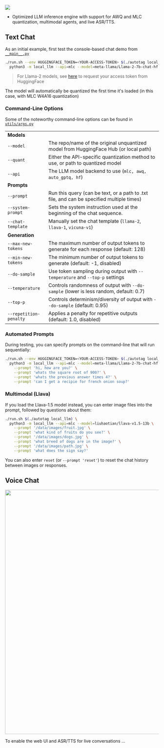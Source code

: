 
<a href="https://www.youtube.com/watch?v=9ObzbbBTbcc"><img src="https://raw.githubusercontent.com/dusty-nv/jetson-containers/docs/docs/images/llamaspeak_llava_clip.gif"></a>

* Optimized LLM inference engine with support for AWQ and MLC quantization, multimodal agents, and live ASR/TTS.

## Text Chat

As an initial example, first test the console-based chat demo from [`__main__.py`](__main__.py)

```bash
./run.sh --env HUGGINGFACE_TOKEN=<YOUR-ACCESS-TOKEN> $(./autotag local_llm) \
  python3 -m local_llm --api=mlc --model=meta-llama/Llama-2-7b-chat-hf
```
> For Llama-2 models, see [here](packages/llm/transformers/README.md#llama2) to request your access token from HuggingFace

The model will automatically be quantized the first time it's loaded (in this case, with MLC W4A16 quantization)

### Command-Line Options

Some of the noteworthy command-line options can be found in [`utils/args.py`](utils/args.py)

|                        |                                                                                           |
|------------------------|-------------------------------------------------------------------------------------------|
| **Models**             |                                                                                           |
| `--model`              | The repo/name of the original unquantized model from HuggingFace Hub (or local path)      |
| `--quant`              | Either the API-specific quantization method to use, or path to quantized model            |
| `--api`                | The LLM model backend to use (`mlc, awq, auto_gptq, hf`)                                  |
| **Prompts**            |                                                                                           |
| `--prompt`             | Run this query (can be text, or a path to .txt file, and can be specified multiple times) |
| `--system-prompt`      | Sets the system instruction used at the beginning of the chat sequence.                   |
| `--chat-template`      | Manually set the chat template (`llama-2`, `llava-1`, `vicuna-v1`)                        |
| **Generation**         |                                                                                           |
| `--max-new-tokens`     | The maximum number of output tokens to generate for each response (default: 128)          |
| `--min-new-tokens`     | The minimum number of output tokens to generate (default: -1, disabled)                   |
| `--do-sample`          | Use token sampling during output with `--temperature` and `--top-p` settings              |
| `--temperature`        | Controls randomness of output with `--do-sample` (lower is less random, default: 0.7)     |
| `--top-p`              | Controls determinism/diversity of output with `--do-sample` (default: 0.95)               |
| `--repetition-penalty` | Applies a penalty for repetitive outputs (default: 1.0, disabled)                         |

### Automated Prompts

During testing, you can specify prompts on the command-line that will run sequentially:

```bash
./run.sh --env HUGGINGFACE_TOKEN=<YOUR-ACCESS-TOKEN> $(./autotag local_llm) \
  python3 -m local_llm --api=mlc --model=meta-llama/Llama-2-7b-chat-hf \
    --prompt 'hi, how are you?' \
    --prompt 'whats the square root of 900?' \
    --prompt 'whats the previous answer times 4?' \
    --prompt 'can I get a recipie for french onion soup?'
```

### Multimodal (Llava)

If you load the Llava-1.5 model instead, you can enter image files into the prompt, followed by questions about them:

```bash
./run.sh $(./autotag local_llm) \
  python3 -m local_llm --api=mlc --model=liuhaotian/llava-v1.5-13b \
    --prompt '/data/images/fruit.jpg' \
    --prompt 'what kind of fruits do you see?' \
    --prompt '/data/images/dogs.jpg' \
    --prompt 'what breed of dogs are in the image?' \
    --prompt '/data/images/path.jpg' \
    --prompt 'what does the sign say?'
```

You can also enter `reset` (or `--prompt 'reset'`) to reset the chat history between images or responses.

## Voice Chat

<a href="https://www.youtube.com/watch?v=wzLHAgDxMjQ"><img src="https://raw.githubusercontent.com/dusty-nv/jetson-containers/docs/docs/images/llamaspeak_70b_yt.jpg" width="800px"></a>

To enable the web UI and ASR/TTS for live conversations ...

